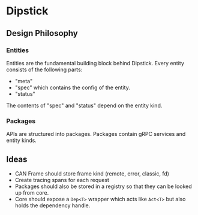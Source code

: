 # Dipstick

## Design Philosophy

### Entities

Entities are the fundamental building block behind Dipstick.
Every entity consists of the following parts:

- "meta"
- "spec" which contains the config of the entity.
- "status"

The contents of "spec" and "status" depend on the entity kind.

### Packages

APIs are structured into packages.
Packages contain gRPC services and entity kinds.

## Ideas

- CAN Frame should store frame kind (remote, error, classic, fd)
- Create tracing spans for each request
- Packages should also be stored in a registry so that they can be looked up from core.
- Core should expose a `Dep<T>` wrapper which acts like `Act<T>` but also holds the dependency handle.

